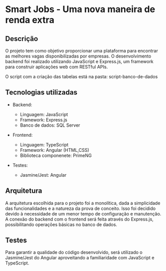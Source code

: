 # Smart Jobs - Uma nova maneira de renda extra

## Descrição
O projeto tem como objetivo proporcionar uma plataforma para encontrar as melhores vagas disponibilizadas por empresas. O desenvolvimento backend foi realizado utilizando JavaScript e Express.js, um framework para construir aplicações web com RESTful APIs.

O script com a criação das tabelas está na pasta: script-banco-de-dados

## Tecnologias utilizadas
- Backend:
  - Linguagem: JavaScript
  - Framework: Express.js
  - Banco de dados: SQL Server
 
- Frontend:
  - Linguagem: TypeScript
  - Framework: Angular (HTML,CSS)
  - Biblioteca componenete: PrimeNG
 
- Testes:
  - Jasmine/Jest: Angular

## Arquitetura
A arquitetura escolhida para o projeto foi a monolítica, dada a simplicidade das funcionalidades e a natureza da prova de conceito. Isso foi decidido devido à necessidade de um menor tempo de configuração e manutenção. A conexão do backend com o frontend será feita através do Express.js, possibilitando operações básicas no banco de dados.

## Testes
Para garantir a qualidade do código desenvolvido, será utilizado o Jasmine/Jest do Angular aproveitando a familiaridade com JavaScript e TypeScript.
